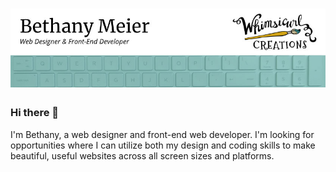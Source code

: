 # [![Bethany's header](https://raw.githubusercontent.com/whimsicurl-creations/whimsicurl-creations/main/img/github-header.jpg?token=AKCES7B6HO4YUZ2PV272TTLAF2LTM)](whimsicurlcreations.com/)

### Hi there 👋

I'm Bethany, a web designer and front-end web developer.  I'm looking for opportunities where I can utilize both my design and coding skills to make beautiful, useful websites across all screen sizes and platforms.

<!--
**whimsicurl-creations/whimsicurl-creations** is a ✨ _special_ ✨ repository because its `README.md` (this file) appears on your GitHub profile.

Here are some ideas to get you started:

- 🔭 I’m currently working on ...
- 🌱 I’m currently learning ...
- 👯 I’m looking to collaborate on ...
- 🤔 I’m looking for help with ...
- 💬 Ask me about ...
- 📫 How to reach me: ...
- 😄 Pronouns: ...
- ⚡ Fun fact: ...
-->

